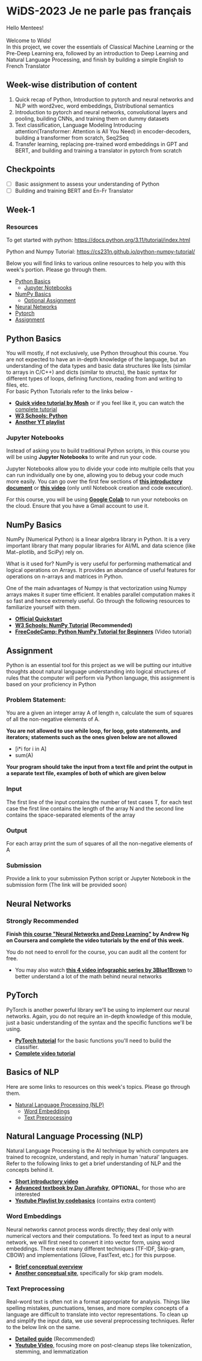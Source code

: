 # WiDS-2023 Je ne parle pas français

Hello Mentees! <br><br>
Welcome to Wids! <br>
In this project, we cover the essentials of Classical Machine Learning or the Pre-Deep Learning era, followed by an introduction to Deep Learning and Natural Language Processing, and finish by building a simple English to French Translator

## Week-wise distribution of content

1) Quick recap of Python, Introduction to pytorch and neural networks and NLP with word2vec, word embeddings, Distributional semantics
2) Introduction to pytorch and neural networks, convolutional layers and pooling, building CNNs, and training them on dummy datasets
3) Text classification, Language Modeling Introducing attention(Transformer: Attention is All You Need) in encoder-decoders, building a transformer from scratch, Seq2Seq
4) Transfer learning, replacing pre-trained word embeddings in GPT and BERT, and building and training a translator in pytorch from scratch

## Checkpoints

* [ ] Basic assignment to assess your understanding of Python
* [ ] Building and training BERT and En-Fr Translator

## Week-1

### Resources

To get started with python: https://docs.python.org/3.11/tutorial/index.html

Python and Numpy Tutorial: https://cs231n.github.io/python-numpy-tutorial/

Below you will find links to various online resources to help you with this week's portion. Please go through them.

- [Python Basics](#python-basics)
  - [Jupyter Notebooks](#jupyter-notebooks)
- [NumPy Basics](#numpy-basics)
  - [Optional Assignment](#optional-assignment)
- [Neural Networks](#neural-networks)
- [Pytorch](#pytorch)
- [Assignment](#assignment)

## Python Basics

You will mostly, if not exclusively, use Python throughout this course. You are not expected to have an in-depth knowledge of the language, but an understanding of the data types and basic data structures like lists (similar to arrays in C/C++) and dicts (similar to structs), the basic syntax for different types of loops, defining functions, reading from and writing to files, etc.  
For basic Python Tutorials refer to the links below -

- [**Quick video tutorial by Mosh**](https://www.youtube.com/watch?v=kqtD5dpn9C8) or if you feel like it, you can watch the [complete tutorial](https://www.youtube.com/watch?v=_uQrJ0TkZlc)
- [**W3 Schools: Python**](https://www.w3schools.com/python/)
- [**Another YT playlist**](https://www.youtube.com/playlist?list=PLzMcBGfZo4-mFu00qxl0a67RhjjZj3jXm)

### Jupyter Notebooks

Instead of asking you to build traditional Python scripts, in this course you will be using **Jupyter Notebooks** to write and run your code.

Jupyter Notebooks allow you to divide your code into multiple cells that you can run individually one by one, allowing you to debug your code much more easily. You can go over the first few sections of [**this introductory document**](https://realpython.com/jupyter-notebook-introduction/) or [**this video**](https://www.youtube.com/watch?v=HW29067qVWk) (only until Notebook creation and code execution).

For this course, you will be using [**Google Colab**](https://colab.google/) to run your notebooks on the cloud. Ensure that you have a Gmail account to use it.

## NumPy Basics

NumPy (Numerical Python) is a linear algebra library in Python. It is a very important library that many popular libraries for AI/ML and data science (like Mat−plotlib, and SciPy) rely on.

What is it used for?
NumPy is very useful for performing mathematical and logical operations on Arrays. It provides an abundance of useful features for operations on n-arrays and matrices in Python.

One of the main advantages of Numpy is that vectorization using Numpy arrays makes it super time efficient. It enables parallel computation makes it so fast and hence extremely useful. Go through the following resources to familiarize yourself with them.

- [**Official Quickstart**](https://numpy.org/doc/stable/user/quickstart.html)
- **[W3 Schools: NumPy Tutorial](https://www.w3schools.com/python/numpy/default.asp) (Recommended)**
- [**FreeCodeCamp: Python NumPy Tutorial for Beginners**](https://www.youtube.com/watch?v=QUT1VHiLmmI&pp=ygUObnVtcHkgdHV0b3JpYWw%3D) (Video tutorial)

## Assignment

Python is an essential tool for this project as we will be putting our intuitive thoughts about natural language understanding into logical structures of rules that the computer will perform via Python language, this assignment is based on your proficiency in Python

### Problem Statement:

You are a given an integer array A of length n, calculate the sum of squares of all the non-negative elements of A.

**You are not allowed to use while loop, for loop, goto statements, and iterators; statements such as the ones given below are not allowed**
* [i*i for i in A]
* sum(A)

**Your program should take the input from a text file and print the output in a separate text file, examples of both of which are given below**

### Input

The first line of the input contains the number of test cases T, for each test case the first line contains the length of the array N and the second line contains the space-separated elements of the array

### Output

For each array print the sum of squares of all the non-negative elements of A

### Submission

Provide a link to your submission Python script or Jupyter Notebook in the submission form (The link will be provided soon)

## Neural Networks

### **Strongly Recommended**

**Finish [this course "Neural Networks and Deep Learning"](https://www.coursera.org/learn/neural-networks-deep-learning?specialization=deep-learning) by Andrew Ng on Coursera and complete the video tutorials by the end of this week.**

You do not need to enroll for the course, you can audit all the content for free.

- You may also watch [**this 4 video infographic series by 3Blue1Brown**](https://www.youtube.com/playlist?list=PLZHQObOWTQDNU6R1_67000Dx_ZCJB-3pi) to better understand a lot of the math behind neural networks

## PyTorch

PyTorch is another powerful library we'll be using to implement our neural networks. Again, you do not require an in-depth knowledge of this module, just a basic understanding of the syntax and the specific functions we'll be using.

- [**PyTorch tutorial**](https://pytorch.org/tutorials/beginner/basics/intro.html) for the basic functions you'll need to build the classifier.
- [**Complete video tutorial**](https://www.youtube.com/watch?v=c36lUUr864M&pp=ygUcbmV1cmFsIG5ldHdvcmsgd2l0aCBweXRvcmNoIA%3D%3D)

## Basics of NLP

Here are some links to resources on this week's topics. Please go through  them.

- [Natural Language Processing (NLP)](<#natural-language-processing-(nlp)>)
  - [Word Embeddings](#word-embeddings)
  - [Text Preprocessing](#text-preprocessing)

## Natural Language Processing (NLP)

Natural Language Processing is the AI technique by which computers are trained to recognize, understand, and reply in human 'natural' languages. Refer to the following links to get a brief understanding of NLP and the concepts behind it.

- [**Short introductory video**](https://youtu.be/CMrHM8a3hqw)
- [**Advanced textbook by Dan Jurafsky**](https://web.stanford.edu/~jurafsky/slp3/), **OPTIONAL**, for those who are interested
- [**Youtube Playlist by codebasics**](https://www.youtube.com/playlist?list=PLeo1K3hjS3uuvuAXhYjV2lMEShq2UYSwX) (contains extra content)

### Word Embeddings

Neural networks cannot process words directly; they deal only with numerical vectors and their computations. To feed text as input to a neural network, we will first need to convert it into vector form, using word embeddings. There exist many different techniques (TF-IDF, Skip-gram, CBOW) and implementations (Glove, FastText, etc.) for this purpose.

- [**Brief conceptual overview**](https://www.geeksforgeeks.org/word-embeddings-in-nlp/)
- [**Another conceptual site**](https://towardsdatascience.com/nlp-101-word2vec-skip-gram-and-cbow-93512ee24314), specifically for skip gram models.

### Text Preprocessing

Real-word text is often not in a format appropriate for analysis. Things like spelling mistakes, punctuations, tenses, and more complex concepts of a language are difficult to translate into vector representations. To clean up and simplify the input data, we use several preprocessing techniques. Refer to the below link on the same.

- [**Detailed guide**](https://www.analyticsvidhya.com/blog/2021/06/text-preprocessing-in-nlp-with-python-codes/) (Recommended)
- [**Youtube Video**](https://www.youtube.com/watch?v=nxhCyeRR75Q), focusing more on post-cleanup steps like tokenization, stemming, and lemmatization
